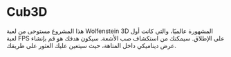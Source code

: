 # Cub3D
هذا المشروع مستوحى من لعبة Wolfenstein 3D المشهورة عالميًا، والتي
كانت أول لعبة FPS على الإطلاق. سيمكنك من استكشاف صب الأشعة. سيكون هدفك هو
قم بإنشاء عرض ديناميكي داخل المتاهة، حيث سيتعين عليك العثور على طريقك.
